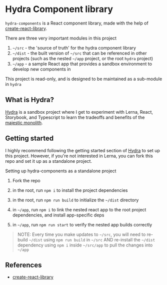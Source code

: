 # Hydra Component library

`hydra-components` is a React component library, made with the help of [create-react-library](https://www.npmjs.com/package/create-react-library).

There are three very important modules in this project

1. `~/src` - the 'source of truth' for the hydra component library
2. `~/dist` - the built version of `~/src` that can be referenced in other projects (such as the nested `~/app` project, or the root `hydra` project)
3. `~/app` - a sample React app that provides a sandbox environment to develop new components in

This project is read-only, and is designed to be maintained as a sub-module in `hydra`

## What is Hydra?

[Hydra](https://github.com/evenstephenr/hydra) is a sandbox project where I get to experiment with Lerna, React, Storybook, and Typescript to learn the tradeoffs and benefits of the [majestic monolith](https://m.signalvnoise.com/the-majestic-monolith/).

## Getting started

I highly recommend following the getting started section of [Hydra](https://github.com/evenstephenr/hydra) to set up this project. However, if you're not interested in Lerna, you can fork this repo and set it up as a standalone project.

Setting up hydra-components as a standalone project

1. Fork the repo

2. in the root, run `npm i` to install the project dependencies

3. in the root, run `npm run build` to initialize the `~/dist` directory

4. in `~/app`, run `npm i` to link the nested react app to the root project dependencies, and install app-specific deps

5. in `~/app`, run `npm run start` to verify the nested app builds correctly

> NOTE: Every time you make updates to `~/src`, you will need to re-build `~/dist` using `npm run build` in `~/src` AND re-install the `~/dist` dependency using `npm i` inside `~/src/app` to pull the changes into `~/app`

## References

* [create-react-library](https://www.npmjs.com/package/create-react-library)
